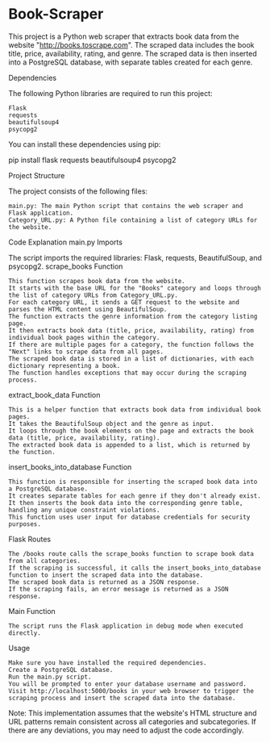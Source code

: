 # Book-Scraper
This project is a Python web scraper that extracts book data from the website "http://books.toscrape.com". The scraped data includes the book title, price, availability, rating, and genre. The scraped data is then inserted into a PostgreSQL database, with separate tables created for each genre.


Dependencies

The following Python libraries are required to run this project:

    Flask
    requests
    beautifulsoup4
    psycopg2

You can install these dependencies using pip:


pip install flask requests beautifulsoup4 psycopg2


Project Structure

The project consists of the following files:

    main.py: The main Python script that contains the web scraper and Flask application.
    Category_URL.py: A Python file containing a list of category URLs for the website.

Code Explanation
main.py
Imports

The script imports the required libraries: Flask, requests, BeautifulSoup, and psycopg2.
scrape_books Function

    This function scrapes book data from the website.
    It starts with the base URL for the "Books" category and loops through the list of category URLs from Category_URL.py.
    For each category URL, it sends a GET request to the website and parses the HTML content using BeautifulSoup.
    The function extracts the genre information from the category listing page.
    It then extracts book data (title, price, availability, rating) from individual book pages within the category.
    If there are multiple pages for a category, the function follows the "Next" links to scrape data from all pages.
    The scraped book data is stored in a list of dictionaries, with each dictionary representing a book.
    The function handles exceptions that may occur during the scraping process.

extract_book_data Function

    This is a helper function that extracts book data from individual book pages.
    It takes the BeautifulSoup object and the genre as input.
    It loops through the book elements on the page and extracts the book data (title, price, availability, rating).
    The extracted book data is appended to a list, which is returned by the function.

insert_books_into_database Function

    This function is responsible for inserting the scraped book data into a PostgreSQL database.
    It creates separate tables for each genre if they don't already exist.
    It then inserts the book data into the corresponding genre table, handling any unique constraint violations.
    This function uses user input for database credentials for security purposes.

Flask Routes

    The /books route calls the scrape_books function to scrape book data from all categories.
    If the scraping is successful, it calls the insert_books_into_database function to insert the scraped data into the database.
    The scraped book data is returned as a JSON response.
    If the scraping fails, an error message is returned as a JSON response.

Main Function

    The script runs the Flask application in debug mode when executed directly.

Usage

    Make sure you have installed the required dependencies.
    Create a PostgreSQL database.
    Run the main.py script.
    You will be prompted to enter your database username and password.
    Visit http://localhost:5000/books in your web browser to trigger the scraping process and insert the scraped data into the database.

Note: This implementation assumes that the website's HTML structure and URL patterns remain consistent across all categories and subcategories. If there are any deviations, you may need to adjust the code accordingly.
